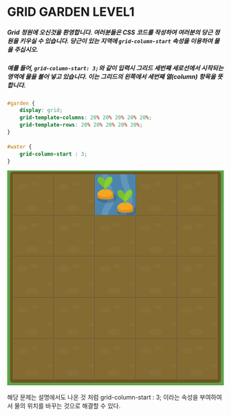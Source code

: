 # GRID GARDEN LEVEL1

##### Grid 정원에 오신것을 환영합니다. 여러분들은 CSS 코드를 작성하여 여러분의 당근 정원을 키우실 수 있습니다. 당근이 있는 지역에 `grid-column-start` 속성을 이용하여 물을 주십시오.

##### 예를 들어, `grid-column-start: 3;`와 같이 입력시 그리드 세번째 세로선에서 시작되는 영역에 물을 불어 넣고 있습니다. 이는 그리드의 왼쪽에서 세번째 열(column) 항목을 뜻합니다.

```css
#garden {
	display: grid;
	grid-template-columns: 20% 20% 20% 20% 20%;
	grid-template-rows: 20% 20% 20% 20% 20%;
}

#water {
	grid-column-start : 3;
}
```

![image-20210603093717785](..\assets\level1.png)

해당 문제는 설명에서도 나온 것 처럼 grid-column-start : 3; 이라는 속성을 부여하여서 물의 위치를 바꾸는 것으로 해결할 수 있다.
